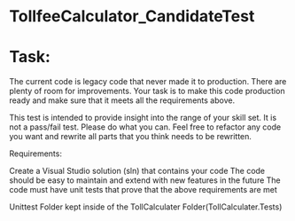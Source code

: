 # TollfeeCalculator_CandidateTest


# Task: 


The current code is legacy code that never made it to production. There are plenty of room for improvements. Your task is to make this code production ready and make sure that it meets all the requirements above.

This test is intended to provide insight into the range of your skill set. It is not a pass/fail test. Please do what you can. Feel free to refactor any code you want and rewrite all parts that you think needs to be rewritten.

Requirements:

Create a Visual Studio solution (sln) that contains your code
The code should be easy to maintain and extend with new features in the future
The code must have unit tests that prove that the above requirements are met


Unittest Folder kept inside of the TollCalculater Folder(TollCalculater.Tests)
